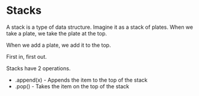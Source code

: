# Stacks

A stack is a type of data structure. Imagine it as a stack of plates. When we take a plate, we take the plate at the top.

When we add a plate, we add it to the top.

First in, first out.

Stacks have 2 operations.

* .append\(x\) - Appends the item to the top of the stack
* .pop\(\) - Takes the item on the top of the stack 

